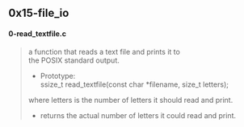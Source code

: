 ## 0x15-file_io

#### 0-read_textfile.c

> a function that reads a text file and prints it to  
> the POSIX standard output.
>
> * Prototype:  
> ssize_t read_textfile(const char *filename, size_t letters);
>
> where letters is the number of letters it should read and print.
> 
> * returns the actual number of letters it could read and print.
